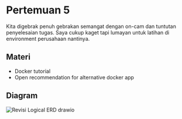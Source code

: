 # Pertemuan 5

Kita digebrak penuh gebrakan semangat dengan on-cam dan tuntutan penyelesaian tugas. Saya cukup kaget tapi lumayan untuk latihan di environment perusahaan nantinya.

## Materi

- Docker tutorial
- Open recommendation for alternative docker app

## Diagram

![Revisi Logical ERD drawio](https://user-images.githubusercontent.com/46425489/161192568-ddbf4d4b-b09c-4f7f-9af6-515af41c3fea.png)
